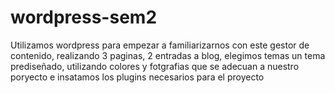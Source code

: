 # wordpress-sem2
Utilizamos wordpress para empezar a familiarizarnos con este gestor de contenido, realizando 3 paginas, 2 entradas a blog, elegimos temas un tema prediseñado, utilizando colores y fotgrafias que  se adecuan a nuestro poryecto e insatamos los plugins necesarios para el proyecto
